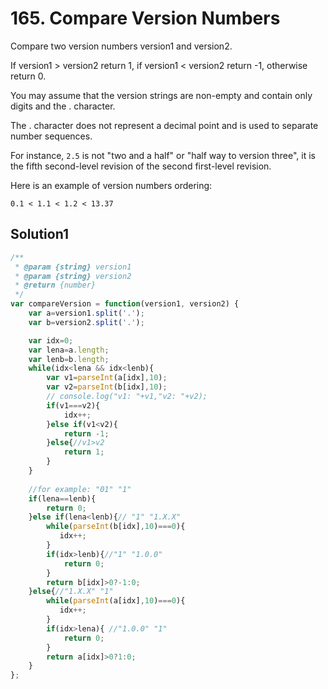 # 165. Compare Version Numbers
Compare two version numbers version1 and version2.

If version1 > version2 return 1, if version1 < version2 return -1, otherwise return 0.

You may assume that the version strings are non-empty and contain only digits and the . character.

The . character does not represent a decimal point and is used to separate number sequences.

For instance, ``2.5`` is not "two and a half" or "half way to version three", it is the fifth second-level revision of the second first-level revision.

Here is an example of version numbers ordering:
```
0.1 < 1.1 < 1.2 < 13.37
```

## Solution1
``` js
/**
 * @param {string} version1
 * @param {string} version2
 * @return {number}
 */
var compareVersion = function(version1, version2) {
    var a=version1.split('.');
    var b=version2.split('.');

    var idx=0;
    var lena=a.length;
    var lenb=b.length;
    while(idx<lena && idx<lenb){
        var v1=parseInt(a[idx],10);
        var v2=parseInt(b[idx],10);
        // console.log("v1: "+v1,"v2: "+v2);
        if(v1===v2){
            idx++;
        }else if(v1<v2){
            return -1;
        }else{//v1>v2
            return 1;
        }
    }
    
    //for example: "01" "1"
    if(lena==lenb){
        return 0;
    }else if(lena<lenb){// "1" "1.X.X"
        while(parseInt(b[idx],10)===0){
           idx++;  
        }
        if(idx>lenb){//"1" "1.0.0"
            return 0;
        }
        return b[idx]>0?-1:0;
    }else{//"1.X.X" "1"
        while(parseInt(a[idx],10)===0){
           idx++;  
        }
        if(idx>lena){ //"1.0.0" "1"
            return 0;
        }
        return a[idx]>0?1:0;
    }
};
```
